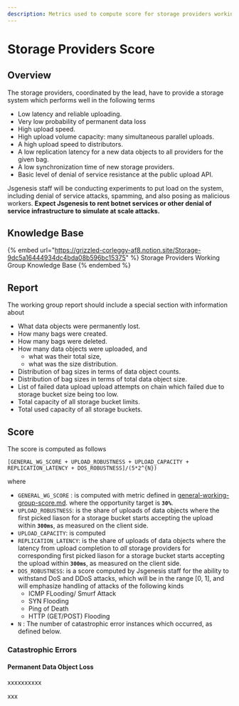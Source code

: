 ```yaml
---
description: Metrics used to compute score for storage providers working group.
---
```


# Storage Providers Score

## Overview

The storage providers, coordinated by the lead, have to provide a storage system which performs well in the following terms

* Low latency and reliable uploading.
* Very low probability of permanent data loss
* High upload speed.
* High upload volume capacity: many simultaneous parallel uploads.
* A high upload speed to distributors.
* A low replication latency for a new data objects to all providers for the given bag.
* A low synchronization time of new storage providers.
* Basic level of denial of service resistance at the public upload API.

Jsgenesis staff will be conducting experiments to put load on the system, including denial of service attacks, spamming, and also posing as malicious workers. **Expect Jsgenesis to rent botnet services or other denial of service infrastructure to simulate at scale attacks.**

## Knowledge Base

{% embed url="https://grizzled-corleggy-af8.notion.site/Storage-9dc5a16444934dc4bda08b596bc15375" %}
Storage Providers Working Group Knowledge Base
{% endembed %}

## Report

The working group report should include a special section with information about

* What data objects were permanently lost.
* How many bags were created.
* How many bags were deleted.
* How many data objects were uploaded, and
  * what was their total size,
  * what was the size distribution.
* Distribution of bag sizes in terms of data object counts.
* Distribution of bag sizes in terms of total data object size.
* List of failed data upload upload attempts on chain which failed due to storage bucket size being too low.
* Total capacity of all storage bucket limits.
* Total used capacity of all storage buckets.

## Score

The score is computed as follows

`[GENERAL_WG_SCORE + UPLOAD_ROBUSTNESS + UPLOAD_CAPACITY + REPLICATION_LATENCY + DOS_ROBUSTNESS]/(5*2^{N})`

where

* `GENERAL_WG_SCORE` : is computed with metric defined in [general-working-group-score.md](general-working-group-score.md "mention"). where the opportunity target is **`30%`**.
* `UPLOAD_ROBUSTNESS`: is the share of uploads of data objects where the first picked liason for a storage bucket starts accepting the upload within **`300ms`**, as measured on the client side.
* `UPLOAD_CAPACITY`: is computed
* `REPLICATION_LATENCY`: is the share of uploads of data objects where the latency from upload completion to _all_ storage providers for corresponding first picked liason for a storage bucket starts accepting the upload within **`300ms`**, as measured on the client side.
* `DOS_ROBUSTNESS`: is a score computed by Jsgenesis staff for the ability to withstand DoS and DDoS attacks, which will be in the range \[0, 1], and will emphasize handling of attacks of the following kinds
  * ICMP FLooding/ Smurf Attack
  * SYN Flooding
  * Ping of Death
  * HTTP (GET/POST) Flooding
* `N` : The number of catastrophic error instances which occurred, as defined below.

### Catastrophic Errors&#x20;

#### **Permanent Data Object Loss**

xxxxxxxxxx

xxx
